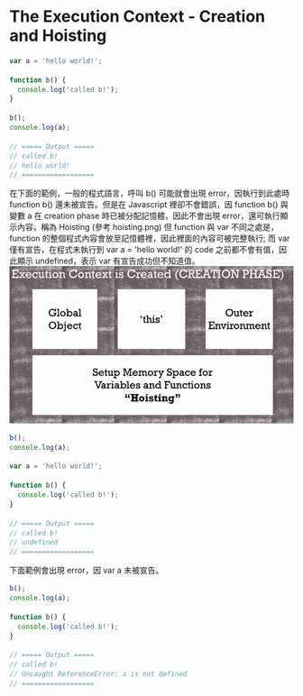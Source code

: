﻿# The Execution Context - Creation and Hoisting

```javascript
var a = 'hello world!';

function b() {
  console.log('called b!');
}

b();
console.log(a);

// ===== Output =====
// called b!
// hello world!
// ==================
```

在下面的範例，一般的程式語言，呼叫 b() 可能就會出現 error，因執行到此處時 function b() 還未被宣告。但是在 Javascript 裡卻不會錯誤，因 function b() 與變數 a 在 creation phase 時已被分配記憶體，因此不會出現 error，還可執行顯示內容，稱為 Hoisting (參考 hoisting.png)
但 function 與 var 不同之處是，function 的整個程式內容會放至記憶體裡，因此裡面的內容可被完整執行; 而 var 僅有宣告，在程式未執行到 var a = 'hello world!' 的 code 之前都不會有值，因此顯示 undefined，表示 var 有宣告成功但不知道值。
![Alt text](hoisting.png)
```javascript
b(); 
console.log(a);

var a = 'hello world!';

function b() {
  console.log('called b!');
}

// ===== Output =====
// called b!
// undefined
// ==================
```

下面範例會出現 error，因 var a 未被宣告。
```javascript
b(); 
console.log(a);

function b() {
  console.log('called b!');
}

// ===== Output =====
// called b!
// Uncaught ReferenceError: a is not defined
// ==================
```
